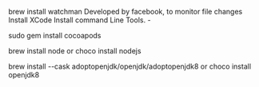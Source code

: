 brew install watchman
Developed by facebook, to monitor file changes
Install XCode
Install command Line Tools. - 

sudo gem install cocoapods

brew install node
or 
choco install nodejs

brew install --cask adoptopenjdk/openjdk/adoptopenjdk8
or
choco install openjdk8

